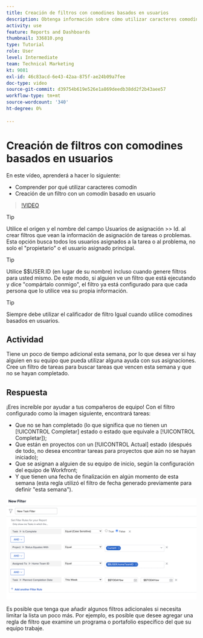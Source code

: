 ```yaml
---
title: Creación de filtros con comodines basados en usuarios
description: Obtenga información sobre cómo utilizar caracteres comodín basados en usuarios y cómo crear un filtro basado en el usuario que ha iniciado sesión.
activity: use
feature: Reports and Dashboards
thumbnail: 336810.png
type: Tutorial
role: User
level: Intermediate
team: Technical Marketing
kt: 9081
exl-id: 46c83acd-6e43-42aa-875f-ae24b09a7fee
doc-type: video
source-git-commit: d39754b619e526e1a869deedb38dd2f2b43aee57
workflow-type: tm+mt
source-wordcount: '340'
ht-degree: 0%

---
```


# Creación de filtros con comodines basados en usuarios

En este vídeo, aprenderá a hacer lo siguiente:

* Comprender por qué utilizar caracteres comodín
* Creación de un filtro con un comodín basado en usuario

>[!VIDEO](https://video.tv.adobe.com/v/336810/?quality=12)

>[!TIP]
>
>Utilice el origen y el nombre del campo Usuarios de asignación >> Id. al crear filtros que vean la información de asignación de tareas o problemas.  Esta opción busca todos los usuarios asignados a la tarea o al problema, no solo el &quot;propietario&quot; o el usuario asignado principal.

>[!TIP]
>
>Utilice $$USER.ID (en lugar de su nombre) incluso cuando genere filtros para usted mismo. De este modo, si alguien ve un filtro que está ejecutando y dice &quot;compártalo conmigo&quot;, el filtro ya está configurado para que cada persona que lo utilice vea su propia información.

>[!TIP]
>
>Siempre debe utilizar el calificador de filtro Igual cuando utilice comodines basados en usuarios.

## Actividad

Tiene un poco de tiempo adicional esta semana, por lo que desea ver si hay alguien en su equipo que pueda utilizar alguna ayuda con sus asignaciones. Cree un filtro de tareas para buscar tareas que vencen esta semana y que no se hayan completado.

## Respuesta

¡Eres increíble por ayudar a tus compañeros de equipo! Con el filtro configurado como la imagen siguiente, encontrará tareas:

* Que no se han completado (lo que significa que no tienen un [!UICONTROL Completar] estado o estado que equivale a [!UICONTROL Completar]);
* Que están en proyectos con un [!UICONTROL Actual] estado (después de todo, no desea encontrar tareas para proyectos que aún no se hayan iniciado);
* Que se asignan a alguien de su equipo de inicio, según la configuración del equipo de Workfront;
* Y que tienen una fecha de finalización en algún momento de esta semana (esta regla utilizó el filtro de fecha generado previamente para definir &quot;esta semana&quot;).

![Imagen de la pantalla para crear un filtro de tareas con un comodín basado en el usuario](assets/user-wildcard-exercise-answer.png)

Es posible que tenga que añadir algunos filtros adicionales si necesita limitar la lista un poco más. Por ejemplo, es posible que desee agregar una regla de filtro que examine un programa o portafolio específico del que su equipo trabaje.
